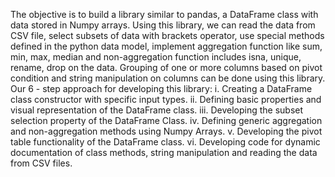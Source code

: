 The objective is to build a library similar to pandas, a DataFrame class with data stored in Numpy arrays. Using this library, we can read the data from CSV file, select subsets of data with brackets operator, use special methods defined in the python data model, implement aggregation function like sum, min, max, median and non-aggregation function includes isna, unique, rename, drop on the data. Grouping of one or more columns based on pivot condition and string manipulation on columns can be done using this library.
Our 6 - step approach for developing this library:
i.	Creating a DataFrame class constructor with specific input types.
ii.	Defining basic properties and visual representation of the DataFrame class.
iii.	Developing the subset selection property of the DataFrame Class.
iv.	Defining generic aggregation and non-aggregation methods using Numpy Arrays.
v.	Developing the pivot table functionality of the DataFrame class.
vi.	Developing code for dynamic documentation of class methods, string manipulation and reading the data from CSV files.
